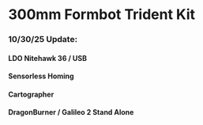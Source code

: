# 300mm Formbot Trident Kit 
### 10/30/25 Update:
#### LDO Nitehawk 36 / USB
#### Sensorless Homing
#### Cartographer
#### DragonBurner / Galileo 2 Stand Alone
